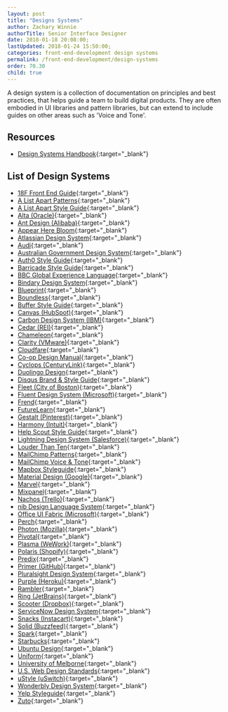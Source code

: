 ```yaml
---
layout: post
title: "Designs Systems"
author: Zachary Winnie
authorTitle: Senior Interface Designer
date: 2018-01-18 20:08:00;
lastUpdated: 2018-01-24 15:50:00;
categories: front-end-development design systems
permalink: /front-end-development/design-systems
order: 70.30
child: true
---
```


A design system is a collection of documentation on principles and best practices, that helps guide a team to build digital products. They are often embodied in UI libraries and pattern libraries, but can extend to include guides on other areas such as 'Voice and Tone'.

## Resources

* [Design Systems Handbook](https://www.designbetter.co/design-systems-handbook){:target="_blank"}

## List of Design Systems

* [18F Front End Guide](https://frontend.18f.gov/){:target="_blank"}
* [A List Apart Patterns](http://patterns.alistapart.com/){:target="_blank"}
* [A List Apart Style Guide](http://alistapart.com/about/style-guide){:target="_blank"}
* [Alta (Oracle)](http://www.oracle.com/webfolder/ux/middleware/alta/index.html){:target="_blank"}
* [Ant Design (Alibaba)](https://ant.design/){:target="_blank"}
* [Appear Here Bloom](http://bloom.appearhere.co.uk/){:target="_blank"}
* [Atlassian Design System](https://atlassian.design/){:target="_blank"}
* [Audi](http://www.audi.com/ci/en/guides/user-interface/introduction.html){:target="_blank"}
* [Australian Government Design System](https://designsystem.gov.au/){:target="_blank"}
* [Auth0 Style Guide](https://styleguide.auth0.com/#/){:target="_blank"}
* [Barricade Style Guide](https://styleguide.barricade.io/){:target="_blank"}
* [BBC Global Experience Language](http://www.bbc.co.uk/gel){:target="_blank"}
* [Bindary Design System](https://opensource-cards.github.io/binary-ui/){:target="_blank"}
* [Blueprint](http://blueprintjs.com/){:target="_blank"}
* [Boundless](https://boundless.js.org/){:target="_blank"}
* [Buffer Style Guide](https://buffer.com/style-guide){:target="_blank"}
* [Canvas (HubSpot)](https://canvas.hubspot.com/){:target="_blank"}
* [Carbon Design System (IBM)](http://carbondesignsystem.com/){:target="_blank"}
* [Cedar (REI)](http://rei.github.io/rei-cedar/){:target="_blank"}
* [Chameleon](http://pusher.github.io/chameleon/){:target="_blank"}
* [Clarity (VMware)](https://vmware.github.io/clarity/){:target="_blank"}
* [Cloudfare](https://cloudflare.github.io/cf-ui/){:target="_blank"}
* [Co-op Design Manual](https://coop-design-manual.herokuapp.com/){:target="_blank"}
* [Cyclops (CenturyLink)](http://assets.ctl.io/cyclops){:target="_blank"}
* [Duolingo Design](https://www.duolingo.com/design/){:target="_blank"}
* [Disqus Brand & Style Guide](https://disqus.com/pages/style-guide/){:target="_blank"}
* [Fleet (City of Boston)](https://cob-patterns-staging.herokuapp.com/){:target="_blank"}
* [Fluent Design System (Microsoft)](https://fluent.microsoft.com/){:target="_blank"}
* [Frend](https://frend.co/){:target="_blank"}
* [FutureLearn](https://www.futurelearn.com/pattern-library){:target="_blank"}
* [Gestalt (Pinterest)](https://pinterest.github.io/gestalt/#/){:target="_blank"}
* [Harmony (Intuit)](http://harmony.intuit.com/){:target="_blank"}
* [Help Scout Style Guide](http://style.helpscout.com/){:target="_blank"}
* [Lightning Design System (Salesforce)](https://www.lightningdesignsystem.com/){:target="_blank"}
* [Louder Than Ten](https://louderthanten.com/manual/){:target="_blank"}
* [MailChimp Patterns](https://ux.mailchimp.com/patterns){:target="_blank"}
* [MailChimp Voice & Tone](http://voiceandtone.com/){:target="_blank"}
* [Mapbox Styleguide](https://www.mapbox.com/base/){:target="_blank"}
* [Material Design (Google)](https://material.io/guidelines/#introduction-goals){:target="_blank"}
* [Marvel](https://marvelapp.com/styleguide/overview/introduction){:target="_blank"}
* [Mixpanel](http://mixpanel.github.io/mixpanel-common/examples/style-guide-new/){:target="_blank"}
* [Nachos (Trello)](https://design.trello.com/){:target="_blank"}
* [nib Design Language System](https://design.nib.com.au){:target="_blank"}
* [Office UI Fabric (Microsoft)](https://dev.office.com/fabric){:target="_blank"}
* [Perch](http://patterns.perchcms.com/){:target="_blank"}
* [Photon (Mozilla)](https://design.firefox.com/){:target="_blank"}
* [Pivotal](http://styleguide.pivotal.io/){:target="_blank"}
* [Plasma (WeWork)](http://plasma.guide/){:target="_blank"}
* [Polaris (Shopify)](https://polaris.shopify.com/){:target="_blank"}
* [Predix](https://www.predix-ui.com/#/home){:target="_blank"}
* [Primer (GitHub)](https://primer.github.io/){:target="_blank"}
* [Pluralsight Design System](http://design-system.pluralsight.com/){:target="_blank"}
* [Purple (Heroku)](http://purple.herokuapp.com/){:target="_blank"}
* [Rambler](http://ui-kit.rambler.ru/#/components){:target="_blank"}
* [Ring (JetBrains)](http://www.jetbrains.org/ring-ui/index.html){:target="_blank"}
* [Scooter (Dropbox)](http://dropbox.github.io/scooter/index.html){:target="_blank"}
* [ServiceNow Design System](http://styleguide.servicenow.com/#!/){:target="_blank"}
* [Snacks (Instacart)](https://instacart.github.io/Snacks/){:target="_blank"}
* [Solid (Buzzfeed)](http://solid.buzzfeed.com/){:target="_blank"}
* [Spark](https://sparkdesignsystem.com/){:target="_blank"}
* [Starbucks](https://www.starbucks.com/static/reference/styleguide/){:target="_blank"}
* [Ubuntu Design](http://design.ubuntu.com/){:target="_blank"}
* [Uniform](http://uniform.hudl.com/){:target="_blank"}
* [University of Melborne](https://web.unimelb.edu.au/){:target="_blank"}
* [U.S. Web Design Standards](https://standards.usa.gov/){:target="_blank"}
* [uStyle (uSwitch)](https://ustyle.guide/){:target="_blank"}
* [Wonderbly Design System](http://design-system.lostmy.name/){:target="_blank"}
* [Yelp Styleguide](http://yelp.com/styleguide){:target="_blank"}
* [Zuto](https://styleguide.zuto.com/){:target="_blank"}